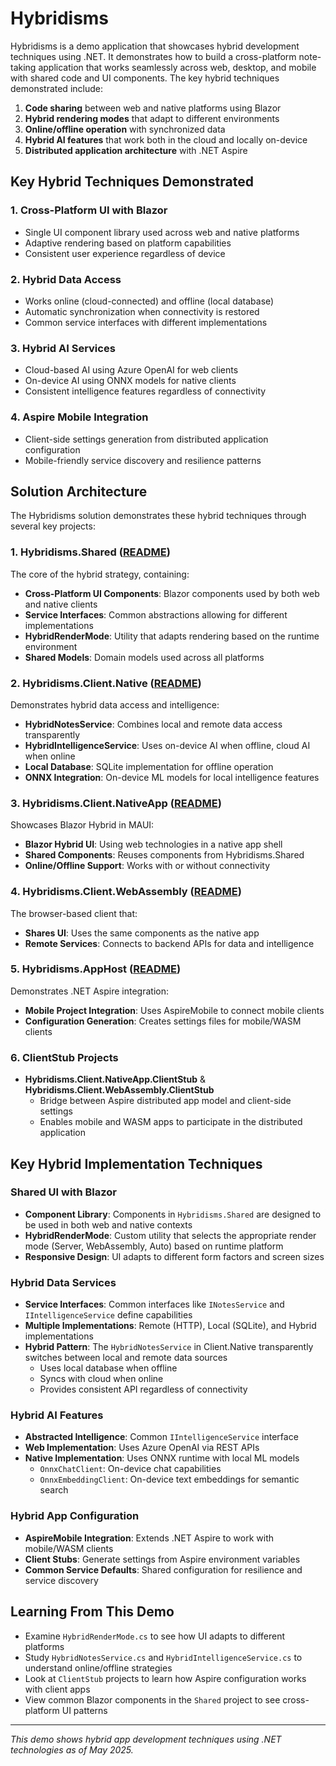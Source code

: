 # Hybridisms

Hybridisms is a demo application that showcases hybrid development techniques using .NET. It demonstrates how to build a cross-platform note-taking application that works seamlessly across web, desktop, and mobile with shared code and UI components. The key hybrid techniques demonstrated include:

1. **Code sharing** between web and native platforms using Blazor
2. **Hybrid rendering modes** that adapt to different environments
3. **Online/offline operation** with synchronized data
4. **Hybrid AI features** that work both in the cloud and locally on-device
5. **Distributed application architecture** with .NET Aspire

## Key Hybrid Techniques Demonstrated

### 1. Cross-Platform UI with Blazor
- Single UI component library used across web and native platforms
- Adaptive rendering based on platform capabilities
- Consistent user experience regardless of device

### 2. Hybrid Data Access
- Works online (cloud-connected) and offline (local database)
- Automatic synchronization when connectivity is restored
- Common service interfaces with different implementations

### 3. Hybrid AI Services
- Cloud-based AI using Azure OpenAI for web clients
- On-device AI using ONNX models for native clients
- Consistent intelligence features regardless of connectivity

### 4. Aspire Mobile Integration
- Client-side settings generation from distributed application configuration
- Mobile-friendly service discovery and resilience patterns

## Solution Architecture

The Hybridisms solution demonstrates these hybrid techniques through several key projects:

### 1. **Hybridisms.Shared** ([README](Hybridisms.Shared/README.md))
The core of the hybrid strategy, containing:
- **Cross-Platform UI Components**: Blazor components used by both web and native clients
- **Service Interfaces**: Common abstractions allowing for different implementations
- **HybridRenderMode**: Utility that adapts rendering based on the runtime environment
- **Shared Models**: Domain models used across all platforms

### 2. **Hybridisms.Client.Native** ([README](Hybridisms.Client.Native/README.md))
Demonstrates hybrid data access and intelligence:
- **HybridNotesService**: Combines local and remote data access transparently
- **HybridIntelligenceService**: Uses on-device AI when offline, cloud AI when online
- **Local Database**: SQLite implementation for offline operation
- **ONNX Integration**: On-device ML models for local intelligence features

### 3. **Hybridisms.Client.NativeApp** ([README](Hybridisms.Client.NativeApp/README.md))
Showcases Blazor Hybrid in MAUI:
- **Blazor Hybrid UI**: Using web technologies in a native app shell
- **Shared Components**: Reuses components from Hybridisms.Shared
- **Online/Offline Support**: Works with or without connectivity

### 4. **Hybridisms.Client.WebAssembly** ([README](Hybridisms.Client.WebAssembly/README.md))
The browser-based client that:
- **Shares UI**: Uses the same components as the native app
- **Remote Services**: Connects to backend APIs for data and intelligence

### 5. **Hybridisms.AppHost** ([README](Hybridisms.AppHost/README.md))
Demonstrates .NET Aspire integration:
- **Mobile Project Integration**: Uses AspireMobile to connect mobile clients
- **Configuration Generation**: Creates settings files for mobile/WASM clients

### 6. **ClientStub Projects**
- **Hybridisms.Client.NativeApp.ClientStub** & **Hybridisms.Client.WebAssembly.ClientStub**
  - Bridge between Aspire distributed app model and client-side settings
  - Enables mobile and WASM apps to participate in the distributed application

## Key Hybrid Implementation Techniques

### Shared UI with Blazor
- **Component Library**: Components in `Hybridisms.Shared` are designed to be used in both web and native contexts
- **HybridRenderMode**: Custom utility that selects the appropriate render mode (Server, WebAssembly, Auto) based on runtime platform
- **Responsive Design**: UI adapts to different form factors and screen sizes

### Hybrid Data Services
- **Service Interfaces**: Common interfaces like `INotesService` and `IIntelligenceService` define capabilities
- **Multiple Implementations**: Remote (HTTP), Local (SQLite), and Hybrid implementations
- **Hybrid Pattern**: The `HybridNotesService` in Client.Native transparently switches between local and remote data sources
  - Uses local database when offline
  - Syncs with cloud when online
  - Provides consistent API regardless of connectivity

### Hybrid AI Features
- **Abstracted Intelligence**: Common `IIntelligenceService` interface
- **Web Implementation**: Uses Azure OpenAI via REST APIs
- **Native Implementation**: Uses ONNX runtime with local ML models
  - `OnnxChatClient`: On-device chat capabilities
  - `OnnxEmbeddingClient`: On-device text embeddings for semantic search

### Hybrid App Configuration
- **AspireMobile Integration**: Extends .NET Aspire to work with mobile/WASM clients
- **Client Stubs**: Generate settings from Aspire environment variables
- **Common Service Defaults**: Shared configuration for resilience and service discovery

## Learning From This Demo

- Examine `HybridRenderMode.cs` to see how UI adapts to different platforms
- Study `HybridNotesService.cs` and `HybridIntelligenceService.cs` to understand online/offline strategies
- Look at `ClientStub` projects to learn how Aspire configuration works with client apps
- View common Blazor components in the `Shared` project to see cross-platform UI patterns

---

*This demo shows hybrid app development techniques using .NET technologies as of May 2025.*